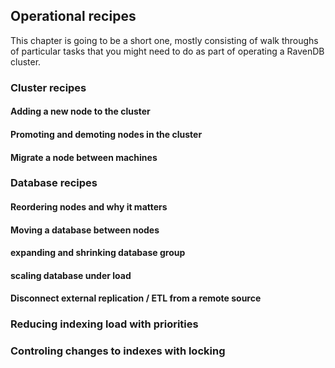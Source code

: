 
## Operational recipes

This chapter is going to be a short one, mostly consisting of walk throughs of particular tasks that you might need to 
do as part of operating a RavenDB cluster.

### Cluster recipes

#### Adding a new node to the cluster

#### Promoting and demoting nodes in the cluster

#### Migrate a node between machines

### Database recipes

#### Reordering nodes and why it matters

#### Moving a database between nodes

#### expanding and shrinking database group

#### scaling database under load

#### Disconnect external replication / ETL from a remote source

### Reducing indexing load with priorities

### Controling changes to indexes with locking

